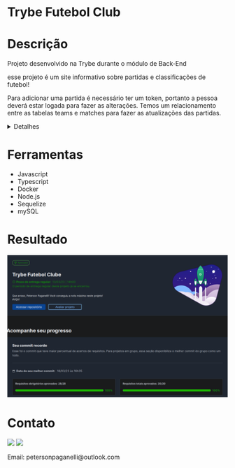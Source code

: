 # Trybe Futebol Club
<h1>Descrição</h1>
<div>
  <p>Projeto desenvolvido na Trybe durante o módulo de Back-End</p>
  <p>esse projeto é um site informativo sobre partidas e classificações de futebol!</p>
  <p>Para adicionar uma partida é necessário ter um token, portanto a pessoa deverá estar logada para fazer as alterações. Temos um relacionamento entre as tabelas teams e matches para fazer as atualizações das partidas.</p>
  <details>
  <summary>Detalhes</summary>
    <ul>
    <li>Endpoints desenvolvidos e conectados com o banco de dados seguindo os princípios REST</li>
    <li>Para a criação, atualização e finalização de uma partida é necessário um admin estar logado</li>
    <li>login: admin@admin.com senha: senha_admin</li>
  </ul>
  <br />
  </details>
</div>
<h1>Ferramentas</h1>
<div>
  <ul>
    <li>Javascript</li>
    <li>Typescript</li>
    <li>Docker</li>
    <li>Node.js</li>
    <li>Sequelize</li>
    <li>mySQL</li>
  </ul>
</div>
<h1>Resultado</h1>
<img width='900px' src='img/tfc.png' />
<h1>Contato</h1>
<div>
  <a href="https://www.linkedin.com/in/peterson-paganelli-1832b91b9/" target="_blank"><img src="https://img.shields.io/badge/-LinkedIn-%230077B5?style=for-the-badge&logo=linkedin&logoColor=white" target="_blank"></a>
  <a href="https://github.com/Peterson-Paganelli" target="_blank"><img src="https://img.shields.io/badge/-GitHub-%23333?style=for-the-badge&logo=github&logoColor=white" target="_blank"></a>
  <p>Email: petersonpaganelli@outlook.com</p>
</div>
